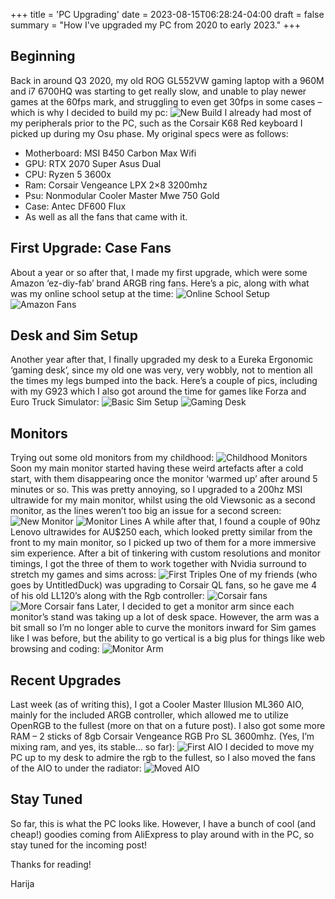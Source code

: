 +++
title = 'PC Upgrading'
date = 2023-08-15T06:28:24-04:00
draft = false
summary = "How I've upgraded my PC from 2020 to early 2023."
+++
## Beginning
Back in around Q3 2020, my old ROG GL552VW gaming laptop with a 960M and i7 6700HQ was starting to get really slow, and unable to play newer games at the 60fps mark, and struggling to even get 30fps in some cases – which is why I decided to build my pc:
![New Build](/img/pc/firstbuild.jpg)
I already had most of my peripherals prior to the PC, such as the Corsair K68 Red keyboard I picked up during my Osu phase. My original specs were as follows:
- Motherboard: MSI B450 Carbon Max Wifi
- GPU: RTX 2070 Super Asus Dual
- CPU: Ryzen 5 3600x
- Ram: Corsair Vengeance LPX 2×8 3200mhz
- Psu: Nonmodular Cooler Master Mwe 750 Gold
- Case: Antec DF600 Flux
- As well as all the fans that came with it.


## First Upgrade: Case Fans
About a year or so after that, I made my first upgrade, which were some Amazon ‘ez-diy-fab’ brand ARGB ring fans. Here’s a pic, along with what was my online school setup at the time:
![Online School Setup](/img/pc/schoolsetup.jpg)
![Amazon Fans](/img/pc/amazonfans.jpg)


## Desk and Sim Setup
Another year after that, I finally upgraded my desk to a Eureka Ergonomic ‘gaming desk’, since my old one was very, very wobbly, not to mention all the times my legs bumped into the back. Here’s a couple of pics, including with my G923 which I also got around the time for games like Forza and Euro Truck Simulator:
![Basic Sim Setup](/img/pc/basicsim.jpg)
![Gaming Desk](/img/pc/gamerdesk.jpg)


## Monitors
Trying out some old monitors from my childhood:
![Childhood Monitors](/img/pc/childhoodmonitors.jpg)
Soon my main monitor started having these weird artefacts after a cold start, with them disappearing once the monitor ‘warmed up’ after around 5 minutes or so. This was pretty annoying, so I upgraded to a 200hz MSI ultrawide for my main monitor, whilst using the old Viewsonic as a second monitor, as the lines weren’t too big an issue for a second screen:
![New Monitor](/img/pc/newmonitor.jpg)
![Monitor Lines](/img/pc/lines.jpg)
A while after that, I found a couple of 90hz Lenovo ultrawides for AU$250 each, which looked pretty similar from the front to my main monitor, so I picked up two of them for a more immersive sim experience. After a bit of tinkering with custom resolutions and monitor timings, I got the three of them to work together with Nvidia surround to stretch my games and sims across:
![First Triples](/img/pc/firsttriples.jpg)
One of my friends (who goes by UntitledDuck) was upgrading to Corsair QL fans, so he gave me 4 of his old LL120’s along with the Rgb controller:
![Corsair fans](/img/pc/setupwithets.jpg)
![More Corsair fans](/img/pc/corsairfans.jpg)
Later, I decided to get a monitor arm since each monitor’s stand was taking up a lot of desk space. However, the arm was a bit small so I’m no longer able to curve the monitors inward for Sim games like I was before, but the ability to go vertical is a big plus for things like web browsing and coding:
![Monitor Arm](/img/pc/monitorarm.jpg)


## Recent Upgrades
Last week (as of writing this), I got a Cooler Master Illusion ML360 AIO, mainly for the included ARGB controller, which allowed me to utilize OpenRGB to the fullest (more on that on a future post). I also got some more RAM – 2 sticks of 8gb Corsair Vengeance RGB Pro SL 3600mhz. (Yes, I’m mixing ram, and yes, its stable… so far):
![First AIO](/img/pc/firstaio.jpg)
I decided to move my PC up to my desk to admire the rgb to the fullest, so I also moved the fans of the AIO to under the radiator:
![Moved AIO](/img/pc/movedaio.jpg)

## Stay Tuned
So far, this is what the PC looks like. However, I have a bunch of cool (and cheap!) goodies coming from AliExpress to play around with in the PC, so stay tuned for the incoming post!


Thanks for reading!


Harija